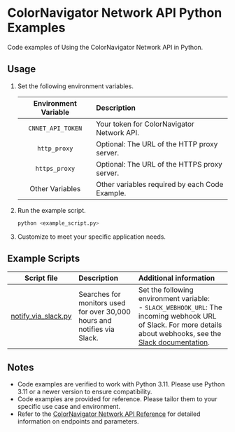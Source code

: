 # ColorNavigator Network API Python Examples

Code examples of Using the ColorNavigator Network API in Python.


## Usage

1. Set the following environment variables.

   | Environment Variable | Description                                    |
   | :------------------: | :--------------------------------------------- |
   | `CNNET_API_TOKEN`    | Your token for ColorNavigator Network API.     |
   | `http_proxy`         | Optional: The URL of the HTTP proxy server.    |
   | `https_proxy`        | Optional: The URL of the HTTPS proxy server.   |
   | Other Variables      | Other variables required by each Code Example. |

2. Run the example script.

   ```bash
   python <example_script.py>
   ```

3. Customize to meet your specific application needs.


## Example Scripts

| Script file | Description | Additional information |
| :---------: | :---------- | :--------------------- |
| [notify_via_slack.py](./examples/notify_via_slack.py) | Searches for monitors used for over 30,000 hours and notifies via Slack. | Set the following environment variable: <br> - `SLACK_WEBHOOK_URL`: The incoming webhook URL of Slack. For more details about webhooks, see the [Slack documentation](https://api.slack.com/messaging/webhooks). |


## Notes

- Code examples are verified to work with Python 3.11.
  Please use Python 3.11 or a newer version to ensure compatibility.
- Code examples are provided for reference.
  Please tailor them to your specific use case and environment.
- Refer to the [ColorNavigator Network API Reference](https://www.eizo.co.jp/products/ce/developer/reference/cnnet-api.html)
  for detailed information on endpoints and parameters.

